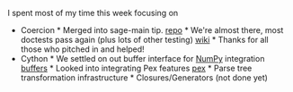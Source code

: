 
I spent most of my time this week focusing on 

* Coercion 
      * Merged into sage-main tip. <a class="http" href="http://cython.org/coercion/hgwebdir.cgi/sage-coerce-3.0.3/">repo</a> 
      * We're almost there, most doctests pass again (plus lots of other testing) <a class="http" href="http://wiki.sagemath.org/days7/coercion/todo">wiki</a> 
      * Thanks for all those who pitched in and helped! 
* Cython 
      * We settled on out buffer interface for <a href="/NumPy">NumPy</a> integration <a class="http" href="http://wiki.cython.org/enhancements/buffer">buffers</a> 
      * Looked into integrating Pex features <a class="http" href="http://wiki.cython.org/enhancements/pex">pex</a> 
      * Parse tree transformation infrastructure 
      * Closures/Generators (not done yet) 